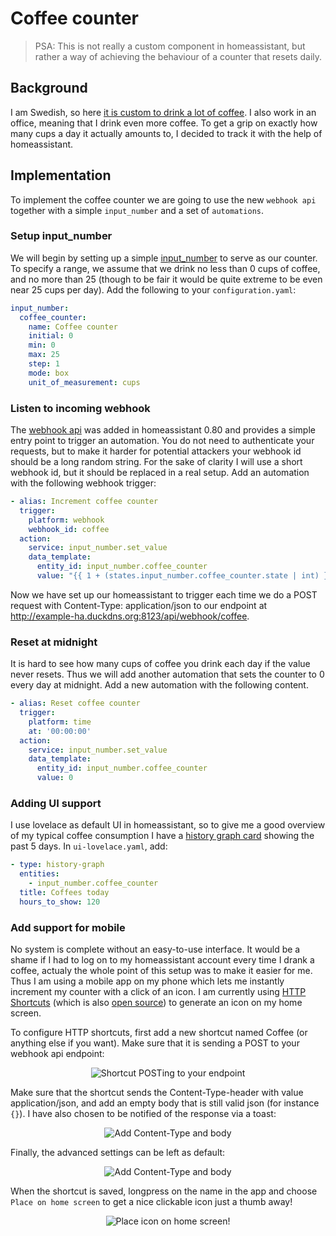 # Coffee counter

> PSA: This is not really a custom component in homeassistant, but rather a way of achieving the behaviour of a counter that resets daily.

## Background
I am Swedish, so here [it is custom to drink a lot of coffee](https://static.vinepair.com/wp-content/uploads/2017/04/coffee-infographic-1.png). I also work in an office, meaning that I drink even more coffee. To get a grip on exactly how many cups a day it actually amounts to, I decided to track it with the help of homeassistant.

## Implementation
To implement the coffee counter we are going to use the new `webhook api` together with a simple `input_number` and a set of `automations`.

### Setup input_number
We will begin by setting up a simple [input_number](https://www.home-assistant.io/components/input_number/) to serve as our counter. To specify a range, we assume that we drink no less than 0 cups of coffee, and no more than 25 (though to be fair it would be quite extreme to be even near 25 cups per day). Add the following to your `configuration.yaml`:

```yaml
input_number:
  coffee_counter:
    name: Coffee counter
    initial: 0
    min: 0
    max: 25
    step: 1
    mode: box
    unit_of_measurement: cups
```

### Listen to incoming webhook
The [webhook api](https://www.home-assistant.io/docs/automation/trigger/#webhook-trigger) was added in homeassistant 0.80 and provides a simple entry point to trigger an automation. You do not need to authenticate your requests, but to make it harder for potential attackers your webhook id should be a long random string. For the sake of clarity I will use a short webhook id, but it should be replaced in a real setup. Add an automation with the following webhook trigger:

```yaml
- alias: Increment coffee counter
  trigger:
    platform: webhook
    webhook_id: coffee
  action:
    service: input_number.set_value
    data_template:
      entity_id: input_number.coffee_counter
      value: "{{ 1 + (states.input_number.coffee_counter.state | int) }}"
```

Now we have set up our homeassistant to trigger each time we do a POST request with Content-Type: application/json to our endpoint at http://example-ha.duckdns.org:8123/api/webhook/coffee.

### Reset at midnight
It is hard to see how many cups of coffee you drink each day if the value never resets. Thus we will add another automation that sets the counter to 0 every day at midnight. Add a new automation with the following content.

```yaml
- alias: Reset coffee counter
  trigger:
    platform: time
    at: '00:00:00'
  action:
    service: input_number.set_value
    data_template:
      entity_id: input_number.coffee_counter
      value: 0
```

### Adding UI support
I use lovelace as default UI in homeassistant, so to give me a good overview of my typical coffee consumption I have a [history graph card](https://www.home-assistant.io/lovelace/history-graph/) showing the past 5 days. In `ui-lovelace.yaml`, add:

```yaml
- type: history-graph
  entities:
    - input_number.coffee_counter
  title: Coffees today
  hours_to_show: 120
```

### Add support for mobile
No system is complete without an easy-to-use interface. It would be a shame if I had to log on to my homeassistant account every time I drank a coffee, actualy the whole point of this setup was to make it easier for me. Thus I am using a mobile app on my phone which lets me instantly increment my counter with a click of an icon. I am currently using [HTTP Shortcuts](https://play.google.com/store/apps/details?id=ch.rmy.android.http_shortcuts&hl=en_US) (which is also [open source](https://github.com/Waboodoo/HTTP-Shortcuts)) to generate an icon on my home screen.

To configure HTTP shortcuts, first add a new shortcut named Coffee (or anything else if you want). Make sure that it is sending a POST to your webhook api endpoint:
<p align="center">
  <img src="https://raw.githubusercontent.com/Miicroo/homeassistant-custom-components/master/coffee_counter/shortcut1.png" alt="Shortcut POSTing to your endpoint"/>
</p>

Make sure that the shortcut sends the Content-Type-header with value application/json, and add an empty body that is still valid json (for instance `{}`). I have also chosen to be notified of the response via a toast:
<p align="center">
  <img src="https://raw.githubusercontent.com/Miicroo/homeassistant-custom-components/master/coffee_counter/shortcut2.png" alt="Add Content-Type and body"/>
</p>

Finally, the advanced settings can be left as default:
<p align="center">
  <img src="https://raw.githubusercontent.com/Miicroo/homeassistant-custom-components/master/coffee_counter/shortcut3.png" alt="Add Content-Type and body"/>
</p>

When the shortcut is saved, longpress on the name in the app and choose `Place on home screen` to get a nice clickable icon just a thumb away!
<p align="center">
  <img src="https://raw.githubusercontent.com/Miicroo/homeassistant-custom-components/master/coffee_counter/shortcut4.png" alt="Place icon on home screen!"/>
</p>
